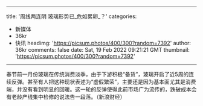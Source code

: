 
---
title: '周线两连阴 玻璃形势已_危如累卵_？'
categories: 
 - 新媒体
 - 36kr
 - 快讯
headimg: 'https://picsum.photos/400/300?random=7392'
author: 36kr
comments: false
date: Sat, 19 Feb 2022 09:21:21 GMT
thumbnail: 'https://picsum.photos/400/300?random=7392'
---

<div>   
春节前一月份玻璃在传统消费淡季，由于下游积极“备货”，玻璃开启了近5周的连续反弹。甚至有人把这种现状表述为“虚假繁荣”，主要还是因为基本面尤其是消费端，并没有看到明显的回暖。这一轮的反弹使得此前市场广为流传的，跌破成本会有老龄产线集中检修的说法告一段落。（新浪财经）  
</div>
            